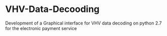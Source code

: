 # VHV-Data-Decooding
Development of a Graphical interface for VHV data decoding on python 2.7 for the electronic payment service
